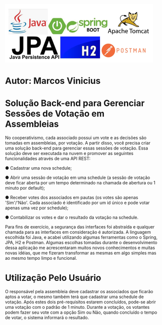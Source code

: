 ![Imagem1](imgs/img1.png)

# Autor: Marcos Vinicius

# Solução Back-end para	Gerenciar Sessões de Votação em Assembleias

No cooperativismo, cada associado possui um vote e as decisões são tomadas em assembleias, por votação.
A partir disso, você precisa criar uma solução back-end para gerenciar essas sessões de votação.
Essa solução deve ser executada na nuvem e promover as seguintes funcionalidades através de uma API REST:

● Cadastrar uma nova schedule;

● Abrir uma sessão de votação em uma schedule (a sessão de votação deve ficar aberta por um tempo determinado na chamada de abertura ou 1 minuto por default);

● Receber votes dos associados em pautas (os votes são apenas 'Sim'/'Não'. Cada associado é identificado por um id único e pode votar apenas uma vez por schedule);

● Contabilizar os votes e dar o resultado da votação na schedule.

Para fins de exercício, a segurança das interfaces foi abstraída e qualquer chamada para as interfaces em consideração é autorizada.
A linguagem escolhida foi Java, e acabei utilizando algumas ferramentas como o Spring, JPA, H2 e Postman.
Algumas escolhas tomadas durante o desenvolvimento dessa aplicação me acrescentaram muitos novos conhecimentos e muitas novas idéias,
que me fizeram transformar as mesmas em algo simples mas ao mesmo tempo limpo e funcional.

# Utilização Pelo Usuário

O responsável pela assembleia deve cadastrar os associados que ficarão aptos a votar, o mesmo também terá que cadastrar uma schedule de votação.
Após estes dois pré-requisitos estarem concluídos, pode-se abrir uma votação com o padrão de 1 minuto.
Durante a votação, os votantes podem fazer seu vote com a opção Sim ou Não, quando concluído o tempo de votar, o sistema informará o resultado.